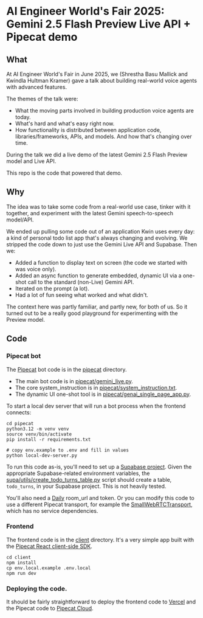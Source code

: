 # AI Engineer World's Fair 2025: Gemini 2.5 Flash Preview Live API + Pipecat demo

## What

 At AI Engineer World's Fair in June 2025, we (Shrestha Basu Mallick and Kwindla Hultman Kramer) gave a talk about building real-world voice agents with advanced features.

 The themes of the talk were:

   - What the moving parts involved in building production voice agents are today.
   - What's hard and what's easy right now.
   - How functionality is distributed between application code, libraries/frameworks, APIs, and models. And how that's changing over time.

During the talk we did a live demo of the latest Gemini 2.5 Flash Preview model and Live API.

This repo is the code that powered that demo.

## Why

The idea was to take some code from a real-world use case, tinker with it together, and experiment with the latest Gemini speech-to-speech model/API.

We ended up pulling some code out of an application Kwin uses every day: a kind of personal todo list app that's always changing and evolving. We stripped the code down to just use the Gemini Live API and Supabase. Then we:

  - Added a function to display text on screen (the code we started with was voice only).
  - Added an async function to generate embedded, dynamic UI via a one-shot call to the standard (non-Live) Gemini API.
  - Iterated on the prompt (a lot).
  - Had a lot of fun seeing what worked and what didn't.

The context here was partly familiar, and partly new, for both of us. So it turned out to be a really good playground for experimenting with the Preview model.

## Code

### Pipecat bot

The [Pipecat](https://docs.pipecat.ai/introduction) bot code is in the [pipecat](pipecat) directory.

  - The main bot code is in [pipecat/gemini_live.py](pipecat/gemini_live.py).
  - The core system_instruction is in [pipecat/system_instruction.txt](pipecat/system_instruction.txt).
  - The dynamic UI one-shot tool is in [pipecat/genai_single_page_app.py](pipecat/genai_single_page_app.py).

To start a local dev server that will run a bot process when the frontend connects:

```
cd pipecat
python3.12 -m venv venv
source venv/bin/activate
pip install -r requirements.txt

# copy env.example to .env and fill in values
python local-dev-server.py
```

To run this code as-is, you'll need to set up a [Supabase project](https://supabase.com/). Given the appropriate Supabase-related environment variables, the [supa/utils/create_todo_turns_table.py](supa/utils/create_todo_turns_table.py) script should create a table, `todo_turns`, in your Supabase project. This is not heavily tested.

You'll also need a [Daily](https://daily.co/) room_url and token. Or you can modify this code to use a different Pipecat transport, for example the [SmallWebRTCTransport](https://docs.pipecat.ai/server/services/transport/small-webrtc), which has no service dependencies.

### Frontend

The frontend code is in the [client](client) directory. It's a very simple app built with the [Pipecat React client-side SDK](https://docs.pipecat.ai/client/react/introduction).

```
cd client
npm install
cp env.local.example .env.local
npm run dev
```

### Deploying the code.

It should be fairly straightforward to deploy the frontend code to [Vercel](https://vercel.com/) and the Pipecat code to [Pipecat Cloud](https://docs.pipecat.daily.co/introduction).

